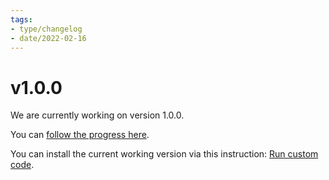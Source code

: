 ```yaml
---
tags:
- type/changelog
- date/2022-02-16
---
```

   
# v1.0.0   
We are currently working on version 1.0.0.    
   
You can [follow the progress here](https://github.com/obsidian-html/obsidian-html/issues/137).   
   
You can install the current working version via this instruction: [Run custom code](../Instructions/Run%20custom%20code.md).